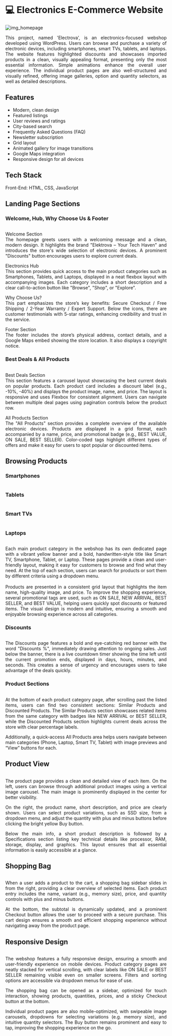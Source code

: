 <body> 
    <h1>💻 Electronics E-Commerce Website  </h1>  
    <img src="img/1.JPG" alt="img_homepage"> 
    <p align="justify">This project, named 'Electrova', is an electronics-focused webshop developed using WordPress. Users can browse and purchase a variety of electronic devices, including smartphones, smart TVs, tablets, and laptops. The website features highlighted discounts and showcases imported products in a clean, visually appealing format, presenting only the most essential information. Simple animations enhance the overall user experience. The individual product pages are also well-structured and visually refined, offering image galleries, option and quantity selectors, as well as detailed descriptions.</p>
    <h2>Features</h2>
    <ul>
        <li>Modern, clean design</li>
        <li>Featured listings</li>
        <li>User reviews and ratings</li>
        <li>City-based search</li>
        <li>Frequently Asked Questions (FAQ)</li>
        <li>Newsletter subscription</li>
        <li>Grid layout</li>
        <li>Animated gallery for image transitions</li>
        <li>Google Maps integration</li>
        <li>Responsive design for all devices</li>
      </ul>   
    <h2>Tech Stack</h2>  
    <p>Front-End: HTML, CSS, JavaScript</p>   
    <h2>Landing Page Sections</h2> 
    <h3>Welcome, Hub, Why Choose Us & Footer </h3>
    <img src="img/ketto.png" alt="" srcset="">    
    <p align="justify">Welcome Section <br>The homepage greets users with a welcoming message and a clean, modern design. It highlights the brand "Elektrova – Your Tech Haven" and introduces the store's wide selection of electronic devices. A prominent "Discounts" button encourages users to explore current deals.</p>
    <p align="justify">Electronics Hub<br>This section provides quick access to the main product categories such as Smartphones, Tablets, and Laptops, displayed in a neat flexbox layout with accompanying images. Each category includes a short description and a clear call-to-action button like "Browse", "Shop", or "Explore".</p>
    <p align="justify">Why Choose Us? <br>This part emphasizes the store’s key benefits: Secure Checkout / Free Shipping / 2-Year Warranty / Expert Support. Below the icons, there are customer testimonials with 5-star ratings, enhancing credibility and trust in the service.</p>
    <p align="justify">Footer Section <br>The footer includes the store’s physical address, contact details, and a Google Maps embed showing the store location. It also displays a copyright notice.</p>
    <h3>Best Deals & All Products</h3>
    <img src="img/egy.png" alt="" srcset="">    
    <p align="justify">Best Deals Section <br> This section features a carousel layout showcasing the best current deals on popular products. Each product card includes a discount label (e.g., -10%, -40%) and displays the product image, name, and price. The layout is responsive and uses Flexbox for consistent alignment. Users can navigate between multiple deal pages using pagination controls below the product row.</p>
    <p align="justify">All Products Section <br> The "All Products" section provides a complete overview of the available electronic devices. Products are displayed in a grid format, each accompanied by a name, price, and promotional badge (e.g., BEST VALUE, ON SALE, BEST SELLER). Color-coded tags highlight different types of offers and make it easy for users to spot popular or discounted items.</p>
    <h2>Browsing Products</h2>  
    <h3>Smartphones</h3>
    <img src="img/10.JPG" alt="" srcset="">    
    <h3>Tablets</h3>
    <img src="img/11.JPG" alt="" srcset="">    
    <h3>Smart TVs</h3>
    <img src="img/12.JPG" alt="" srcset="">    
    <h3>Laptops</h3>
    <img src="img/13.JPG" alt="" srcset="">    
    <p align="justify">Each main product category in the webshop has its own dedicated page with a vibrant yellow banner and a bold, handwritten-style title like Smart TV, Smartphone, Tablet, or Laptop. These pages provide a clean and user-friendly layout, making it easy for customers to browse and find what they need. At the top of each section, users can search for products or sort them by different criteria using a dropdown menu. <br><br> Products are presented in a consistent grid layout that highlights the item name, high-quality image, and price. To improve the shopping experience, several promotional tags are used, such as ON SALE, NEW ARRIVAL, BEST SELLER, and BEST VALUE, helping users quickly spot discounts or featured items. The visual design is modern and intuitive, ensuring a smooth and enjoyable browsing experience across all categories.</p>
    <h3>Discounts</h3>
    <img src="img/8.JPG" alt="" srcset="">    
    <p align="justify">The Discounts page features a bold and eye-catching red banner with the word "Discounts %", immediately drawing attention to ongoing sales. Just below the banner, there is a live countdown timer showing the time left until the current promotion ends, displayed in days, hours, minutes, and seconds. This creates a sense of urgency and encourages users to take advantage of the deals quickly.</p>
    <h3>Product Sections</h3>
    <img src="img/harom.png" alt="" srcset="">    
    <p align="justify">At the bottom of each product category page, after scrolling past the listed items, users can find two consistent sections: Similar Products and Discounted Products. The Similar Products section showcases related items from the same category with badges like NEW ARRIVAL or BEST SELLER, while the Discounted Products section highlights current deals across the store with clear percentage labels.</p>
    <p align="justify">Additionally, a quick-access All Products area helps users navigate between main categories (Phone, Laptop, Smart TV, Tablet) with image previews and “View” buttons for each.</p>
    <h2>Product View</h2>
    <img src="img/15.JPG" alt="" srcset="">
    <p align="justify">The product page provides a clean and detailed view of each item. On the left, users can browse through additional product images using a vertical image carousel. The main image is prominently displayed in the center for better visibility.</p>
    <p align="justify">On the right, the product name, short description, and price are clearly shown. Users can select product variations, such as SSD size, from a dropdown menu, and adjust the quantity with plus and minus buttons before clicking the bright yellow Buy button.</p>
    <p align="justify">Below the main info, a short product description is followed by a Specifications section listing key technical details like processor, RAM, storage, display, and graphics. This layout ensures that all essential information is easily accessible at a glance.</p>
    <h2>Shopping Bag</h2>
    <img src="img/16.JPG" alt="" srcset="">  
    <p align="justify">When a user adds a product to the cart, a shopping bag sidebar slides in from the right, providing a clear overview of selected items. Each product entry includes the name, variant (e.g., memory size), price, and quantity controls with plus and minus buttons.</p> 
    <p align="justify">At the bottom, the subtotal is dynamically updated, and a prominent Checkout button allows the user to proceed with a secure purchase. This cart design ensures a smooth and efficient shopping experience without navigating away from the product page.</p> 
    <h2>Responsive Design</h2>
    <img src="img/negy.png" alt="" srcset=""> 
    <p align="justify">The webshop features a fully responsive design, ensuring a smooth and user-friendly experience on mobile devices. Product category pages are neatly stacked for vertical scrolling, with clear labels like ON SALE or BEST SELLER remaining visible even on smaller screens. Filters and sorting options are accessible via dropdown menus for ease of use.</p>
    <p align="justify">The shopping bag can be opened as a sidebar, optimized for touch interaction, showing products, quantities, prices, and a sticky Checkout button at the bottom.</p>
    <p align="justify">Individual product pages are also mobile-optimized, with swipeable image carousels, dropdowns for selecting variations (e.g. memory size), and intuitive quantity selectors. The Buy button remains prominent and easy to tap, improving the shopping experience on the go.</p>

    
  
    
    
